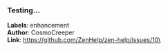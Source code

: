 ### Testing...

**Labels**: enhancement\
**Author**: CosmoCreeper\
**Link**: https://github.com/ZenHelp/zen-help/issues/10\